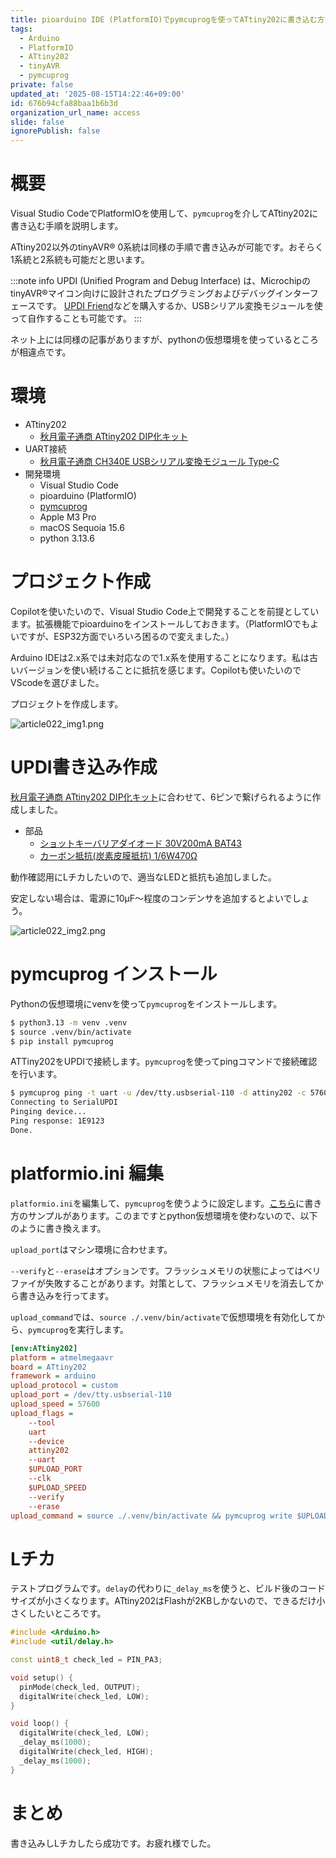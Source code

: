 ```yaml
---
title: pioarduino IDE (PlatformIO)でpymcuprogを使ってATtiny202に書き込む方法
tags:
  - Arduino
  - PlatformIO
  - ATtiny202
  - tinyAVR
  - pymcuprog
private: false
updated_at: '2025-08-15T14:22:46+09:00'
id: 676b94cfa88baa1b6b3d
organization_url_name: access
slide: false
ignorePublish: false
---
```

# 概要

Visual Studio CodeでPlatformIOを使用して、`pymcuprog`を介してATtiny202に書き込む手順を説明します。

ATtiny202以外のtinyAVR® 0系統は同様の手順で書き込みが可能です。おそらく1系統と2系統も可能だと思います。

:::note info
UPDI (Unified Program and Debug Interface) は、MicrochipのtinyAVR®マイコン向けに設計されたプログラミングおよびデバッグインターフェースです。
[UPDI Friend](https://ssci.to/9535)などを購入するか、USBシリアル変換モジュールを使って自作することも可能です。
:::

ネット上には同様の記事がありますが、pythonの仮想環境を使っているところが相違点です。

# 環境

- ATtiny202
  - [秋月電子通商 ATtiny202 DIP化キット](https://akizukidenshi.com/catalog/g/g118304/)
- UART接続
  - [秋月電子通商 CH340E USBシリアル変換モジュール Type-C](https://akizukidenshi.com/catalog/g/g114745/)
- 開発環境
  - Visual Studio Code
  - pioarduino (PlatformIO)
  - [pymcuprog](https://github.com/microchip-pic-avr-tools/pymcuprog)
  - Apple M3 Pro
  - macOS Sequoia 15.6
  - python 3.13.6

# プロジェクト作成

Copilotを使いたいので、Visual Studio Code上で開発することを前提としています。拡張機能でpioarduinoをインストールしておきます。（PlatformIOでもよいですが、ESP32方面でいろいろ困るので変えました。）

Arduino IDEは2.x系では未対応なので1.x系を使用することになります。私は古いバージョンを使い続けることに抵抗を感じます。Copilotも使いたいのでVScodeを選びました。

プロジェクトを作成します。

![article022_img1.png](https://qiita-image-store.s3.ap-northeast-1.amazonaws.com/0/3569302/a0aabace-7f90-4530-b64d-6ed3cd2c9155.png)

# UPDI書き込み作成

[秋月電子通商 ATtiny202 DIP化キット](https://akizukidenshi.com/catalog/g/g118304/)に合わせて、6ピンで繋げられるように作成しました。

- 部品
  - [ショットキーバリアダイオード 30V200mA BAT43](https://akizukidenshi.com/catalog/g/g113907/)
  - [カーボン抵抗(炭素皮膜抵抗) 1/6W470Ω](https://akizukidenshi.com/catalog/g/g116471/)

動作確認用にLチカしたいので、適当なLEDと抵抗も追加しました。

安定しない場合は、電源に10μF〜程度のコンデンサを追加するとよいでしょう。

![article022_img2.png](https://qiita-image-store.s3.ap-northeast-1.amazonaws.com/0/3569302/ced8d122-2de2-49d7-b052-1b5acf4910e2.png)

# pymcuprog インストール

Pythonの仮想環境にvenvを使って`pymcuprog`をインストールします。

```bash
$ python3.13 -m venv .venv
$ source .venv/bin/activate
$ pip install pymcuprog
```

ATTiny202をUPDIで接続します。`pymcuprog`を使ってpingコマンドで接続確認を行います。

```bash
$ pymcuprog ping -t uart -u /dev/tty.usbserial-110 -d attiny202 -c 57600
Connecting to SerialUPDI
Pinging device...
Ping response: 1E9123
Done.
```

# platformio.ini 編集

`platformio.ini`を編集して、`pymcuprog`を使うように設定します。[こちら](https://docs.platformio.org/en/latest/platforms/atmelmegaavr.html)に書き方のサンプルがあります。このまですとpython仮想環境を使わないので、以下のように書き換えます。

`upload_port`はマシン環境に合わせます。

`--verify`と`--erase`はオプションです。フラッシュメモリの状態によってはベリファイが失敗することがあります。対策として、フラッシュメモリを消去してから書き込みを行ってます。

`upload_command`では、`source ./.venv/bin/activate`で仮想環境を有効化してから、`pymcuprog`を実行します。

```ini:platformio.ini
[env:ATtiny202]
platform = atmelmegaavr
board = ATtiny202
framework = arduino
upload_protocol = custom
upload_port = /dev/tty.usbserial-110
upload_speed = 57600
upload_flags =
    --tool
    uart
    --device
    attiny202
    --uart
    $UPLOAD_PORT
    --clk
    $UPLOAD_SPEED
    --verify
    --erase
upload_command = source ./.venv/bin/activate && pymcuprog write $UPLOAD_FLAGS --filename $SOURCE
```

# Lチカ

テストプログラムです。`delay`の代わりに`_delay_ms`を使うと、ビルド後のコードサイズが小さくなります。ATtiny202はFlashが2KBしかないので、できるだけ小さくしたいところです。

```cpp
#include <Arduino.h>
#include <util/delay.h>

const uint8_t check_led = PIN_PA3;

void setup() {
  pinMode(check_led, OUTPUT);
  digitalWrite(check_led, LOW);
}

void loop() {
  digitalWrite(check_led, LOW);
  _delay_ms(1000);
  digitalWrite(check_led, HIGH);
  _delay_ms(1000);
}
```

# まとめ

書き込みしLチカしたら成功です。お疲れ様でした。
